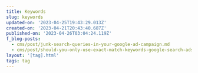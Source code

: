 ```yaml
---
title: Keywords
slug: keywords
updated-on: '2023-04-25T19:43:29.013Z'
created-on: '2023-04-21T20:43:40.687Z'
published-on: '2023-04-26T03:04:24.119Z'
f_blog-posts:
  - cms/post/junk-search-queries-in-your-google-ad-campaign.md
  - cms/post/should-you-only-use-exact-match-keywords-google-search-ads.md
layout: '[tag].html'
tags: tag
---
```



